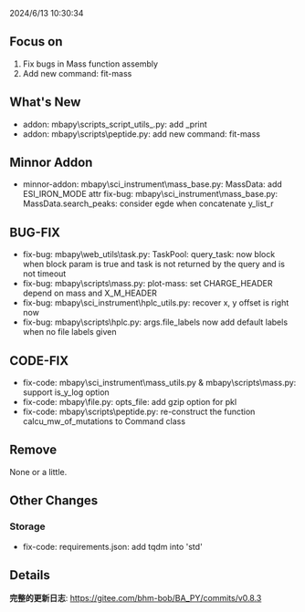 
2024/6/13 10:30:34


## Focus on  
1. Fix bugs in Mass function assembly  
2. Add new command: fit-mass  
  
  
## What's New  
- addon: mbapy\scripts\_script_utils_.py: add _print  
- addon: mbapy\scripts\peptide.py: add new command: fit-mass


## Minnor Addon
- minnor-addon: mbapy\sci_instrument\mass\_base.py: MassData: add ESI_IRON_MODE attr fix-bug: mbapy\sci_instrument\mass\_base.py: MassData.search_peaks: consider egde when concatenate y_list_r  
  
  
## BUG-FIX  
- fix-bug: mbapy\web_utils\task.py: TaskPool: query_task: now block when block param is true and task is not returned by the query and is not timeout  
- fix-bug: mbapy\scripts\mass.py: plot-mass: set CHARGE_HEADER depend on mass and X_M_HEADER  
- fix-bug: mbapy\sci_instrument\hplc\_utils.py: recover x, y offset is right now  
- fix-bug: mbapy\scripts\hplc.py: args.file_labels now add default labels when no file labels given   
  
  
## CODE-FIX 
- fix-code: mbapy\sci_instrument\mass\_utils.py & mbapy\scripts\mass.py: support is_y_log option  
- fix-code: mbapy\file.py: opts_file: add gzip option for pkl  
- fix-code: mbapy\scripts\peptide.py: re-construct the function calcu_mw_of_mutations to Command class  

  
## Remove  
None or a little.  
  
  
## Other Changes  
### Storage  
- fix-code: requirements.json: add tqdm into 'std'   
  
  
## Details  
**完整的更新日志**: https://gitee.com/bhm-bob/BA_PY/commits/v0.8.3   
